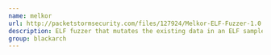```yaml
---
name: melkor
url: http://packetstormsecurity.com/files/127924/Melkor-ELF-Fuzzer-1.0.html
description: ELF fuzzer that mutates the existing data in an ELF sample given to create orcs (malformed ELFs), however, it does not change values randomly (dumb fuzzing), instead, it fuzzes certain metadata with semi-valid values through the use of fuzzing rules (knowledge base). URL : http://packetstormsecurity.com/files/127924/Melkor-ELF-Fuzzer-1.0.html Groups : blackarch blackarch-fuzzer blackarch-binary
group: blackarch
---
```

